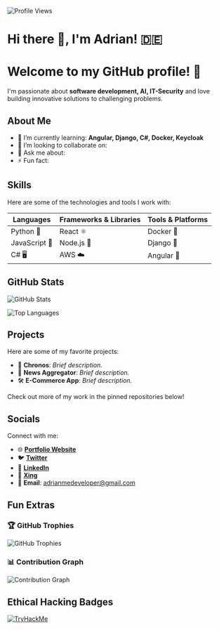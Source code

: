 ![Profile Views](https://komarev.com/ghpvc/?username=yourusername)

# Hi there 👋, I'm Adrian! 🇩🇪

# Welcome to my GitHub profile! 🚀

I'm passionate about **software development, AI, IT-Security** and love building innovative solutions to challenging problems.

## About Me

- 🌱 I’m currently learning: **Angular, Django, C#, Docker, Keycloak**
- 👯 I’m looking to collaborate on:
- 💬 Ask me about:
- ⚡ Fun fact:

## Skills

Here are some of the technologies and tools I work with:

| Languages | Frameworks & Libraries | Tools & Platforms |
|-----------|------------------------|-------------------|
| Python 🐍 | React ⚛️ | Docker 🐳 | 
| JavaScript 🌟 | Node.js 🚀 | Django 🐸  
| C# 🖥️ | AWS ☁️ | Angular 🎈 | Linux 🐧

## GitHub Stats

![GitHub Stats](https://github-readme-stats.vercel.app/api?username=AdrianMeDev&show_icons=true&theme=radical)

![Top Languages](https://github-readme-stats.vercel.app/api/top-langs/?username=AdrianMeDev&layout=compact&theme=radical)

## Projects

Here are some of my favorite projects:

- 🚀 **Chronos**: *Brief description.*
- 🔗 **News Aggregator**: *Brief description.*
- 🛠️ **E-Commerce App**: *Brief description.*

Check out more of my work in the pinned repositories below!

## Socials

Connect with me:

- 🌐 **[Portfolio Website](https://adrianme.dev)**
- 🐦 **[Twitter](https://x.com/adrianmedotdev)**
- 💼 **[LinkedIn](#)**
- 👜 **[Xing](#)**
- 📧 **Email**: [adrianmedeveloper@gmail.com](mailto:adrianmedeveloper@gmail.com)

## Fun Extras

### 🏆 GitHub Trophies

![GitHub Trophies](https://github-profile-trophy.vercel.app/?username=AdrianMeDev&theme=onestar)

### 📊 Contribution Graph

![Contribution Graph](https://github-readme-activity-graph.vercel.app/graph?username=AdrianMeDev&theme=github-compact)

## Ethical Hacking Badges

[![TryHackMe](https://tryhackme.com/api/v2/badges/public-profile?userPublicId=4464390)](https://tryhackme.com/p/AdrianMeDev)

